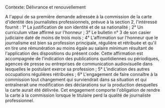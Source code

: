 Contexte: Délivrance et renouvellement

A l'appui de sa première demande adressée à la commission de la carte d'identité des journalistes professionnels, prévue à la section 2, l'intéressé fournit : 1° La justification de son identité et de sa nationalité ; 2° Un curriculum vitae affirmé sur l'honneur ; 3° Le bulletin n° 3 de son casier judiciaire daté de moins de trois mois ; 4° L'affirmation sur l'honneur que le journalisme est bien sa profession principale, régulière et rétribuée et qu'il en tire une rémunération au moins égale au salaire minimum résultant de l'application des dispositions du présent code. Cette affirmation est accompagnée de l'indication des publications quotidiennes ou périodiques, agences de presse ou entreprises de communication audiovisuelle dans lesquelles le postulant exerce sa profession ; 5° L'indication des autres occupations régulières rétribuées ; 6° L'engagement de faire connaître à la commission tout changement qui surviendrait dans sa situation et qui entraînerait une modification des déclarations sur la production desquelles la carte aurait été délivrée. Cet engagement comporte l'obligation de rendre la carte à la commission lorsque le titulaire perd la qualité de journaliste professionnel.